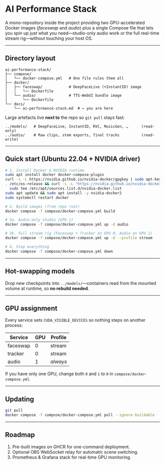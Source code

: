 # AI Performance Stack

A mono-repository inside the project providing two GPU-accelerated Docker images (_faceswap_ and _audio_) plus a single Compose file that lets you spin up just what you need—studio-only audio work or the full real-time stream rig—without touching your host OS.

---

## Directory layout

```
ai-performance-stack/
├── compose/
│   └── docker-compose.yml   # One file rules them all
├── docker/
│   ├── faceswap/            # DeepFaceLive (+InstantID) image
│   │   └── Dockerfile
│   └── audio/               # TTS-WebUI bundle image
│       └── Dockerfile
└── docs/
    └── ai-performance-stack.md  # ← you are here
```

Large artefacts live **next to** the repo so `git pull` stays fast:

```
../models/   # DeepFaceLive, InstantID, RVC, MusicGen, …      (read-only)
../audio/    # Raw clips, stem exports, final tracks          (read-write)
```

---

## Quick start (Ubuntu 22.04 + NVIDIA driver)

```bash
# 1. Install Docker & NVIDIA runtime
sudo apt install docker docker-compose-plugin
curl -s -L https://nvidia.github.io/nvidia-docker/gpgkey | sudo apt-key add -
. /etc/os-release && curl -s -L "https://nvidia.github.io/nvidia-docker/$ID$VERSION_ID/nvidia-docker.list" | \
  sudo tee /etc/apt/sources.list.d/nvidia-docker.list
sudo apt update && sudo apt install -y nvidia-docker2
sudo systemctl restart docker

# 2. Build images (from repo root)
docker compose -f compose/docker-compose.yml build

# 3a. Audio-only studio (GPU 1)
docker compose -f compose/docker-compose.yml up -d audio

# 3b. Full stream rig (Faceswap + Tracker on GPU 0, Audio on GPU 1)
docker compose -f compose/docker-compose.yml up -d --profile stream

# 4. Stop everything
docker compose -f compose/docker-compose.yml down
```

---

## Hot-swapping models
Drop new checkpoints into `../models/`—containers read from the mounted volume at runtime, so **no rebuild needed**.

---

## GPU assignment
Every service sets `CUDA_VISIBLE_DEVICES` so nothing steps on another process:

| Service   | GPU | Profile  |
|-----------|-----|----------|
| faceswap  | 0   | stream   |
| tracker   | 0   | stream   |
| audio     | 1   | _always_ |

If you have only one GPU, change both `0` and `1` to `0` in `compose/docker-compose.yml`.

---

## Updating

```bash
git pull
docker compose -f compose/docker-compose.yml pull --ignore-buildable
```

---

## Roadmap
1. Pre-built images on GHCR for one-command deployment.
2. Optional OBS WebSocket relay for automatic scene switching.
3. Prometheus & Grafana stack for real-time GPU monitoring.